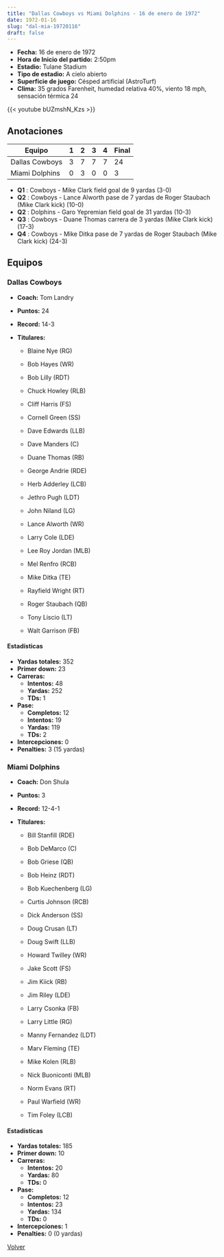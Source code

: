 ```yaml
---
title: "Dallas Cowboys vs Miami Dolphins - 16 de enero de 1972"
date: 1972-01-16
slug: "dal-mia-19720116"
draft: false
---
```

* **Fecha:** 16 de enero de 1972
* **Hora de Inicio del partido:** 2:50pm
* **Estadio:** Tulane Stadium
* **Tipo de estadio:** A cielo abierto
* **Superficie de juego:** Césped artificial (AstroTurf)
* **Clima:** 35 grados Farenheit, humedad relativa 40%, viento 18 mph, sensación térmica 24

{{< youtube bUZmshN_Kzs >}}


## Anotaciones
| Equipo | 1 | 2 | 3 | 4 | Final |
|--------|---|---|---|---|-------|
| Dallas Cowboys  | 3 | 7 | 7 | 7  | 24 |
| Miami Dolphins  | 0 | 3 | 0 | 0  | 3 |
* **Q1** : Cowboys - Mike Clark field goal de 9 yardas (3-0)
* **Q2** : Cowboys - Lance Alworth pase de 7 yardas de Roger Staubach (Mike Clark kick) (10-0)
* **Q2** : Dolphins - Garo Yepremian field goal de 31 yardas (10-3)
* **Q3** : Cowboys - Duane Thomas carrera de 3 yardas (Mike Clark kick) (17-3)
* **Q4** : Cowboys - Mike Ditka pase de 7 yardas de Roger Staubach (Mike Clark kick) (24-3)


## Equipos


### Dallas Cowboys
* **Coach:** Tom Landry
* **Puntos:** 24
* **Record:** 14-3
* **Titulares:** 

  * Blaine Nye (RG) 

  * Bob Hayes (WR) 

  * Bob Lilly (RDT) 

  * Chuck Howley (RLB) 

  * Cliff Harris (FS) 

  * Cornell Green (SS) 

  * Dave Edwards (LLB) 

  * Dave Manders (C) 

  * Duane Thomas (RB) 

  * George Andrie (RDE) 

  * Herb Adderley (LCB) 

  * Jethro Pugh (LDT) 

  * John Niland (LG) 

  * Lance Alworth (WR) 

  * Larry Cole (LDE) 

  * Lee Roy Jordan (MLB) 

  * Mel Renfro (RCB) 

  * Mike Ditka (TE) 

  * Rayfield Wright (RT) 

  * Roger Staubach (QB) 

  * Tony Liscio (LT) 

  * Walt Garrison (FB) 

#### Estadísticas
* **Yardas totales:** 352
* **Primer down:** 23
* **Carreras:**
  * **Intentos:** 48
  * **Yardas:** 252
  * **TDs:** 1
* **Pase:**
  * **Completos:** 12
  * **Intentos:** 19
  * **Yardas:** 119
  * **TDs:** 2
* **Intercepciones:** 0
* **Penalties:** 3 (15 yardas)

### Miami Dolphins
* **Coach:** Don Shula
* **Puntos:** 3
* **Record:** 12-4-1
* **Titulares:** 

  * Bill Stanfill (RDE) 

  * Bob DeMarco (C) 

  * Bob Griese (QB) 

  * Bob Heinz (RDT) 

  * Bob Kuechenberg (LG) 

  * Curtis Johnson (RCB) 

  * Dick Anderson (SS) 

  * Doug Crusan (LT) 

  * Doug Swift (LLB) 

  * Howard Twilley (WR) 

  * Jake Scott (FS) 

  * Jim Kiick (RB) 

  * Jim Riley (LDE) 

  * Larry Csonka (FB) 

  * Larry Little (RG) 

  * Manny Fernandez (LDT) 

  * Marv Fleming (TE) 

  * Mike Kolen (RLB) 

  * Nick Buoniconti (MLB) 

  * Norm Evans (RT) 

  * Paul Warfield (WR) 

  * Tim Foley (LCB) 

#### Estadísticas
* **Yardas totales:** 185
* **Primer down:** 10
* **Carreras:**
  * **Intentos:** 20
  * **Yardas:** 80
  * **TDs:** 0
* **Pase:**
  * **Completos:** 12
  * **Intentos:** 23
  * **Yardas:** 134
  * **TDs:** 0
* **Intercepciones:** 1
* **Penalties:** 0 (0 yardas)


[Volver](/historia/1971)
